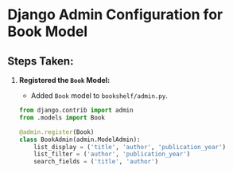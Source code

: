 # Django Admin Configuration for Book Model

## Steps Taken:

1. **Registered the `Book` Model:**
   - Added `Book` model to `bookshelf/admin.py`.

   ```python
   from django.contrib import admin
   from .models import Book

   @admin.register(Book)
   class BookAdmin(admin.ModelAdmin):
       list_display = ('title', 'author', 'publication_year')
       list_filter = ('author', 'publication_year')
       search_fields = ('title', 'author')

